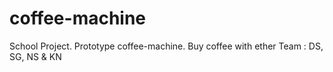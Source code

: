 # coffee-machine
School Project. Prototype coffee-machine. Buy coffee with ether Team : DS, SG, NS &amp; KN

